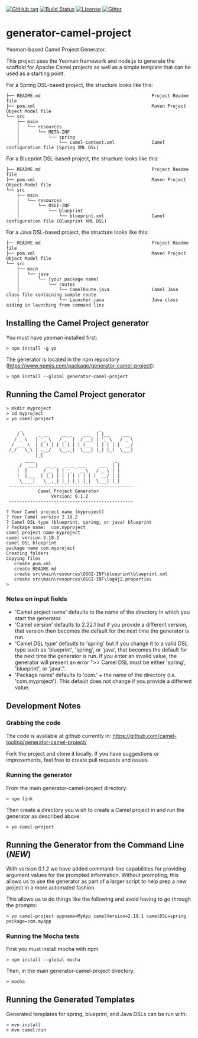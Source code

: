 [![GitHub tag](https://img.shields.io/github/tag/camel-tooling/generator-camel-project.svg?style=plastic)]()
[![Build Status](https://travis-ci.org/camel-tooling/generator-camel-project.svg?branch=master)](https://travis-ci.org/camel-tooling/generator-camel-project)
[![License](https://img.shields.io/badge/license-Apache%202-blue.svg)]()
[![Gitter](https://img.shields.io/gitter/room/camel-tooling/Lobby.js.svg)](https://gitter.im/camel-tooling/Lobby)

# generator-camel-project
Yeoman-based Camel Project Generator. 

This project uses the Yeoman framework and node.js to generate the scaffold for Apache Camel projects
as well as a simple template that can be used as a starting point. 

For a Spring DSL-based project, the structure looks like this:
```
├── README.md                                          Project Readme file
├── pom.xml                                            Maven Project Object Model file
└── src
    ├── main
    │   └── resources
    │       └── META-INF
    │           └── spring
    │               └── camel-context.xml              Camel configuration file (Spring XML DSL)
```

For a Blueprint DSL-based project, the structure looks like this:
```
├── README.md                                          Project Readme file
├── pom.xml                                            Maven Project Object Model file
└── src
    ├── main
    │   └── resources
    │       └── OSGI-INF
    │           └── blueprint
    │               └── blueprint.xml                  Camel configuration file (Blueprint XML DSL)
```

For a Java DSL-based project, the structure looks like this:
```
├── README.md                                          Project Readme file
├── pom.xml                                            Maven Project Object Model file
└── src
    ├── main
    │   └── java
    │       └── [your package name]
    │           └── routes
    │               └── CamelRoute.java                Camel Java class file containing sample route
    │               └── Launcher.java                  Java class aiding in launching from command line
```

## Installing the Camel Project generator

You must have yeoman installed first:
```
> npm install -g yo
```

The generator is located in the npm repository (https://www.npmjs.com/package/generator-camel-project):
```
> npm install --global generator-camel-project
```

## Running the Camel Project generator
```
> mkdir myproject
> cd myproject
> yo camel-project

     _                             _
    / \     _ __     __ _    ___  | |__     ___
   / _ \   | '_ \   / _` |  / __| | '_ \   / _ \
  / ___ \  | |_) | | (_| | | (__  | | | | |  __/
 /_/   \_\ | .__/   \__,_|  \___| |_| |_|  \___|
           |_|
       ____                              _
     /  ___|   __ _   _ __ ___     ___  | |
    |  |      / _` | | '_ ` _ \   / _ \ | |
    |  |___  | (_| | | | | | | | |  __/ | |
     \____|   \__,_| |_| |_| |_|  \___| |_|
 -----------------------------------------------
            Camel Project Generator
                 Version: 0.1.2
 -----------------------------------------------

? Your Camel project name (myproject)
? Your Camel version 2.18.2
? Camel DSL type (blueprint, spring, or java) blueprint
? Package name:  com.myproject
camel project name myproject
camel version 2.18.2
camel DSL blueprint
package name com.myproject
Creating folders
Copying files
   create pom.xml
   create README.md
   create src\main\resources\OSGI-INF\blueprint\blueprint.xml
   create src\main\resources\OSGI-INF\log4j2.properties
>
```

### Notes on input fields

* 'Camel project name' defaults to the name of the directory in which you start the generator.
* 'Camel version' defaults to 2.22.1 but if you provide a different version, that version then becomes the default  for the next time the generator is run.
* 'Camel DSL type' defaults to 'spring' but if you change it to a valid DSL type such as 'blueprint', 'spring', or 'java', that becomes the default for the next time the generator is run. If you enter an invalid value, the generator will present an error ">> Camel DSL must be either 'spring', 'blueprint', or 'java'.".
* 'Package name' defaults to 'com.' + the name of the directory (i.e. 'com.myproject'). This default does not change if you provide a different value.

## Development Notes

### Grabbing the code
The code is available at github currently in: https://github.com/camel-tooling/generator-camel-project/

Fork the project and clone it locally. If you have suggestions or improvements, feel free to create
pull requests and issues.

### Running the generator
From the main generator-camel-project directory:
```
> npm link
```

Then create a directory you wish to create a Camel project in and run the generator as described above:
```
> yo camel-project
```

## Running the Generator from the Command Line (*NEW*) 
With version 0.1.2 we have added command-line capabilities for providing argument values for the prompted information. Without prompting, this allows us to use the generator as part of a larger script to help prep a new project in a more automated fashion.

This allows us to do things like the following and avoid having to go through the prompts:
```
> yo camel-project appname=MyApp camelVersion=2.19.1 camelDSL=spring package=com.myapp
```

### Running the Mocha tests
First you must install mocha with npm.
```
> npm install --global mocha
```
Then, in the main generator-camel-project directory:
```
> mocha
```

## Running the Generated Templates

Generated templates for spring, blueprint, and Java DSLs can be run with:
```
> mvn install
> mvn camel:run
```
